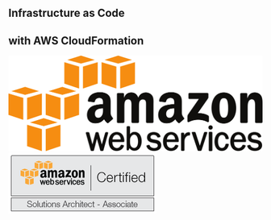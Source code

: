 ## Infrastructure as Code
## with AWS CloudFormation

![](images/AmazonWebservices_Logo.svg.png)
![](images/Solutions-Architect-Associate.png)
